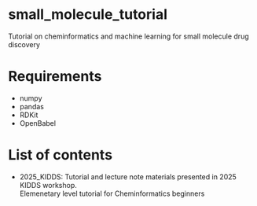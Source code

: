 # small_molecule_tutorial
Tutorial on cheminformatics and machine learning for small molecule drug discovery


# Requirements
- numpy
- pandas
- RDKit
- OpenBabel

# List of contents
- 2025_KIDDS: Tutorial and lecture note materials presented in 2025 KIDDS workshop. \
  Elemenetary level tutorial for Cheminformatics beginners
